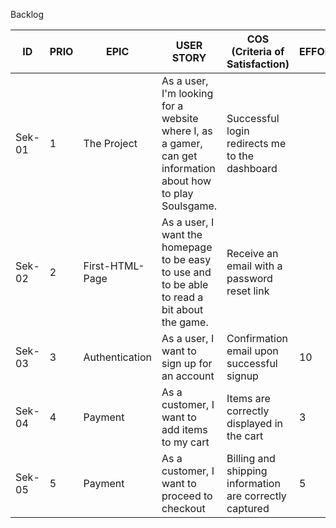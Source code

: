 Backlog

| ID  | PRIO | EPIC        | USER STORY                                 | COS (Criteria of Satisfaction)  | EFFORT |
| --- | ---- | ----------- | ------------------------------------------ | ------------------------------- | ------ |
| Sek-01   | 1 | The Project | As a user, I'm looking for a website where I, as a gamer, can get information about how to play Soulsgame. | Successful login redirects me to the dashboard | |
| Sek-02   | 2 | First-HTML-Page | As a user, I want the homepage to be easy to use and to be able to read a bit about the game. | Receive an email with a password reset link | |
| Sek-03   | 3 | Authentication | As a user, I want to sign up for an account | Confirmation email upon successful signup | 10 |
| Sek-04   | 4 | Payment      | As a customer, I want to add items to my cart | Items are correctly displayed in the cart | 3 |
| Sek-05   | 5 | Payment      | As a customer, I want to proceed to checkout | Billing and shipping information are correctly captured | 5 |
